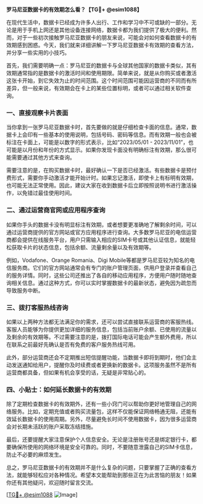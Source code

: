 **罗马尼亚数据卡的有效期怎么看？【TG💪+ @esim1088】**

在现代生活中，数据卡已经成为许多人出行、工作和学习中不可或缺的一部分。无论是用于手机上网还是其他设备连接网络，数据卡都为我们提供了极大的便利。然而，对于一些初次接触罗马尼亚数据卡的朋友来说，可能会对如何查看数据卡的有效期感到困惑。今天，我们就来详细讲解一下罗马尼亚数据卡有效期的查看方法，并分享一些实用的小技巧。

首先，我们需要明确一点：罗马尼亚的数据卡与全球其他国家的数据卡类似，其有效期通常指的是数据卡的激活时间和使用期限。简单来说，就是从你购买或者激活这张卡开始，到它失效为止的时间范围。这个时间范围可能因运营商的不同而有所差异，但一般来说，有效期会在卡上的某些位置标明，或者可以通过相关软件查询。

### **一、直接观察卡片表面**
当你拿到一张罗马尼亚数据卡时，首先要做的就是仔细检查卡面的信息。通常，数据卡上会印有一些基本的使用说明，包括号码、密码等信息。而有效期一般也会被标注在卡面上，可能是以数字的形式表示，比如“2023/05/01 - 2023/11/01”，也可能是以月份和年份的方式显示。如果你发现卡面没有明确标注有效期，那么很可能需要通过其他方式来查询。

需要注意的是，在购买数据卡时，最好确认一下是否已经激活。有些数据卡是预付费形式，需要你手动激活才能开始计时。如果忘记激活，即使卡上有标明有效期，也可能无法正常使用。因此，建议大家在收到数据卡后立即按照说明书进行激活操作，以免错过最佳使用时间。

### **二、通过运营商官网或应用程序查询**
如果你手头的数据卡没有明显标注有效期，或者想要更准确地了解剩余时间，可以通过运营商提供的官方网站或官方应用程序进行查询。大多数罗马尼亚的电信运营商都会提供在线服务平台，用户只需输入相应的SIM卡号或其他认证信息，就能轻松获取卡片的状态信息，包括余额、流量剩余量以及有效期等。

例如，Vodafone、Orange Romania、Digi Mobile等都是罗马尼亚较为知名的电信服务商。它们的官方网站通常会有专门的账户管理页面，供用户登录并查看自己的服务详情。同时，这些公司还推出了各自的移动应用程序，方便用户随时随地查询相关信息。通过这种方式，你可以实时掌握数据卡的最新状态，避免因为疏忽而导致服务中断。

### **三、拨打客服热线咨询**
如果以上两种方法都无法满足你的需求，还可以尝试直接联系运营商的客服热线。客服人员能够为你提供更加详细的服务信息，包括当前账户余额、已使用的流量以及剩余的有效期等。不过需要注意的是，拨打国际电话可能会产生额外费用，所以在联系之前最好先确认是否有免费的客户服务热线可用。

此外，部分运营商还会不定期推出短信提醒功能，当数据卡即将到期时，他们会主动发送通知给用户，提醒你及时续费或者更换新的数据卡。这项服务虽然不是所有运营商都具备，但如果有机会享受的话，无疑是非常贴心的。

### **四、小贴士：如何延长数据卡的有效期**
除了定期检查数据卡的有效期外，还有一些小窍门可以帮助你更好地管理自己的网络服务。比如，定期充值或者购买流量包，这样不仅能保证网络畅通无阻，还能有效延长数据卡的使用周期。另外，尽量避免长时间不使用数据卡，因为很多运营商会对长期未活跃的账户采取冻结措施。

最后，还要提醒大家注意保护个人信息安全。无论是注册账号还是绑定银行卡，都要确保所使用的网络环境是安全可靠的。同时，不要随意泄露自己的SIM卡信息，防止不必要的麻烦发生。

总之，罗马尼亚数据卡的有效期并不是什么复杂的问题，只要掌握了正确的查看方法，就能够轻松应对各种情况。希望本文能帮助到那些正在为此苦恼的朋友！如果你还有其他疑问，欢迎随时留言交流。

[[TG💪+ @esim1088](https://t.me/s/esim1088) ![Image](https://i.postimg.cc/4NQfJmqS/Snipaste-2025-05-13-00-14-12.png)]